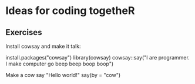 # Ideas for coding togetheR

## Exercises

Install cowsay and make it talk:

install.packages("cowsay")
library(cowsay)
cowsay::say("I are programmer. I make computer go beep beep boop boop")

Make a cow say "Hello  world!"
say(by = "cow")